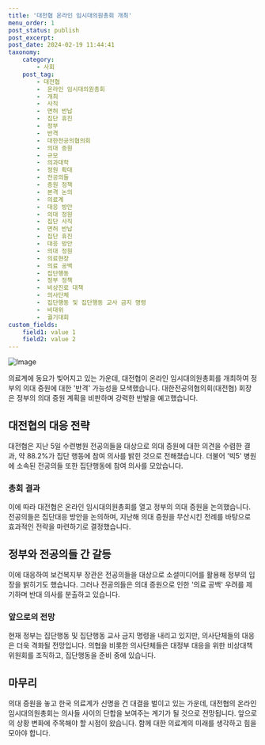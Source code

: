 ```yaml
---
title: '대전협 온라인 임시대의원총회 개최'
menu_order: 1
post_status: publish
post_excerpt: 
post_date: 2024-02-19 11:44:41
taxonomy:
    category:
        - 사회
    post_tag:
        - 대전협
        -  온라인 임시대의원총회
        -  개최
        -  사직
        -  면허 반납
        -  집단 휴진
        -  정부
        -  반격
        -  대한전공의협의회
        -  의대 증원
        -  규모
        -  의과대학
        -  정원 확대
        -  전공의들
        -  증원 정책
        -  본격 논의
        -  의료계
        -  대응 방안
        -  의대 정원
        -  집단 사직
        -  면허 반납
        -  집단 휴진
        -  대응 방안
        -  의대 정원
        -  의료현장
        -  의료 공백
        -  집단행동
        -  정부 정책
        -  비상진료 대책
        -  의사단체
        -  집단행동 및 집단행동 교사 금지 명령
        -  비대위
        -  궐기대회
custom_fields:
    field1: value 1
    field2: value 2
---
```


![Image](https://imgnews.pstatic.net/image/001/2024/02/13/PYH2024020711900001300_P4_20240213012007255.jpg?type=w647)

의료계에 동요가 빚어지고 있는 가운데, 대전협이 온라인 임시대의원총회를 개최하여 정부의 의대 증원에 대한 '반격' 가능성을 모색했습니다. 대한전공의협의회(대전협) 회장은 정부의 의대 증원 계획을 비판하며 강력한 반발을 예고했습니다.
## 대전협의 대응 전략
대전협은 지난 5일 수련병원 전공의들을 대상으로 의대 증원에 대한 의견을 수렴한 결과, 약 88.2%가 집단 행동에 참여 의사를 밝힌 것으로 전해졌습니다. 더불어 '빅5' 병원에 소속된 전공의들 또한 집단행동에 참여 의사를 모았습니다.
### 총회 결과
이에 따라 대전협은 온라인 임시대의원총회를 열고 정부의 의대 증원을 논의했습니다. 전공의들은 집단대응 방안을 논의하며, 지난해 의대 증원을 무산시킨 전례를 바탕으로 효과적인 전략을 마련하기로 결정했습니다.
## 정부와 전공의들 간 갈등
이에 대응하여 보건복지부 장관은 전공의들을 대상으로 소셜미디어를 활용해 정부의 입장을 밝히기도 했습니다. 그러나 전공의들은 의대 증원으로 인한 '의료 공백' 우려를 제기하며 반대 의사를 분출하고 있습니다.
### 앞으로의 전망
현재 정부는 집단행동 및 집단행동 교사 금지 명령을 내리고 있지만, 의사단체들의 대응은 더욱 격화될 전망입니다. 의협을 비롯한 의사단체들은 대정부 대응을 위한 비상대책위원회를 조직하고, 집단행동을 준비 중에 있습니다.
## 마무리
의대 증원을 놓고 한국 의료계가 신명을 건 대결을 벌이고 있는 가운데, 대전협의 온라인 임시대의원총회는 의사들 사이의 단합을 보여주는 계기가 될 것으로 전망됩니다. 앞으로의 상황 변화에 주목해야 할 시점이 왔습니다. 함께 대한 의료계의 미래를 생각하고 힘을 모아야 합니다.

